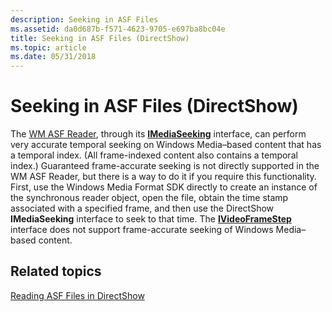 ```yaml
---
description: Seeking in ASF Files
ms.assetid: da0d687b-f571-4623-9705-e697ba8bc04e
title: Seeking in ASF Files (DirectShow)
ms.topic: article
ms.date: 05/31/2018
---
```


# Seeking in ASF Files (DirectShow)

The [WM ASF Reader](wm-asf-reader-filter.md), through its [**IMediaSeeking**](/windows/desktop/api/Strmif/nn-strmif-imediaseeking) interface, can perform very accurate temporal seeking on Windows Media–based content that has a temporal index. (All frame-indexed content also contains a temporal index.) Guaranteed frame-accurate seeking is not directly supported in the WM ASF Reader, but there is a way to do it if you require this functionality. First, use the Windows Media Format SDK directly to create an instance of the synchronous reader object, open the file, obtain the time stamp associated with a specified frame, and then use the DirectShow **IMediaSeeking** interface to seek to that time. The [**IVideoFrameStep**](/windows/desktop/api/Strmif/nn-strmif-ivideoframestep) interface does not support frame-accurate seeking of Windows Media–based content.

## Related topics

<dl> <dt>

[Reading ASF Files in DirectShow](reading-asf-files-in-directshow.md)
</dt> </dl>

 

 



